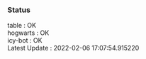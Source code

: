 ### Status


table : OK  
hogwarts : OK  
icy-bot : OK  
Latest Update : 2022-02-06 17:07:54.915220
